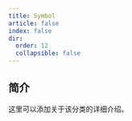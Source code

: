 ```yaml
---
title: Symbol
article: false
index: false
dir:
  order: 12
  collapsible: false
---
```


## 简介

这里可以添加关于该分类的详细介绍。
